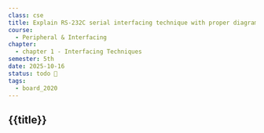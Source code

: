 ```yaml
---
class: cse
title: Explain RS-232C serial interfacing technique with proper diagram.
course:
  - Peripheral & Interfacing
chapter:
  - chapter 1 - Interfacing Techniques
semester: 5th
date: 2025-10-16
status: todo 🔖
tags:
  - board_2020
---
```


## {{title}}
